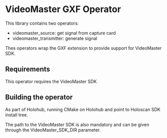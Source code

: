 # VideoMaster GXF Operator

This library contains two operators:
- videomaster_source: get signal from capture card
- videomaster_transmitter: generate signal

Thes operators wrap the GXF extension to provide support for VideoMaster SDK.

## Requirements

This operator requires the VideoMaster SDK

## Building the operator

As part of Holohub, running CMake on Holohub and point to Holoscan SDK install tree.

The path to the VideoMaster SDK is also mandatory and can be given through the VideoMaster_SDK_DIR parameter.
